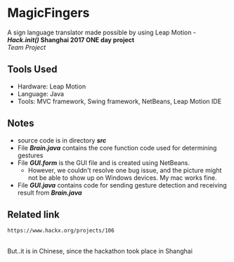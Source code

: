 # MagicFingers
A sign language translator made possible by using Leap Motion - **_Hack.init()_ Shanghai 2017 ONE day project**
<br> _Team Project_

## Tools Used
- Hardware: Leap Motion
- Language: Java
- Tools: MVC framework, Swing framework, NetBeans, Leap Motion IDE

## Notes
- source code is in directory **_src_**
- File **_Brain.java_** contains the core function code used for determining gestures
- File **_GUI.form_** is the GUI file and is created using NetBeans.
  - However, we couldn't resolve one bug issue, and the picture might not be able to show up on Windows devices. My mac works fine.
- File **_GUI.java_** contains code for sending gesture detection and receiving result from **_Brain.java_**
 
## Related link
    https://www.hackx.org/projects/106
<br>   But..it is in Chinese, since the hackathon took place in Shanghai
